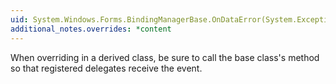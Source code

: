 ```yaml
---
uid: System.Windows.Forms.BindingManagerBase.OnDataError(System.Exception)
additional_notes.overrides: *content
---
```


<p>When overriding <xref href="System.Windows.Forms.BindingManagerBase.OnDataError(System.Exception)"></xref> in a derived class, be sure to call the base class's <xref href="System.Windows.Forms.BindingManagerBase.OnDataError(System.Exception)"></xref> method so that registered delegates receive the event.</p>


